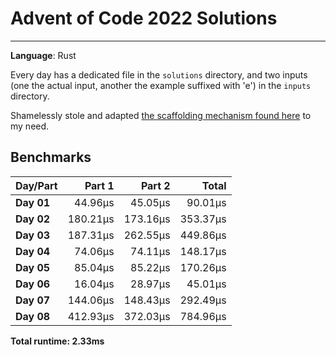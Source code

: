 # Advent of Code 2022 Solutions
---
**Language**: Rust

Every day has a dedicated file in the `solutions` directory, and two inputs (one the actual input, another the example suffixed with 'e') in the `inputs` directory.

Shamelessly stole and adapted [the scaffolding mechanism found here](https://github.com/fspoettel/advent-of-code-rust) to my need.

## Benchmarks

| Day/Part | Part 1 | Part 2 | Total |
|:---------|-------:|-------:|------:|
| **Day 01** | 44.96μs | 45.05μs | 90.01μs |
| **Day 02** | 180.21μs | 173.16μs | 353.37μs |
| **Day 03** | 187.31μs | 262.55μs | 449.86μs |
| **Day 04** | 74.06μs | 74.11μs | 148.17μs |
| **Day 05** | 85.04μs | 85.22μs | 170.26μs |
| **Day 06** | 16.04μs | 28.97μs | 45.01μs |
| **Day 07** | 144.06μs | 148.43μs | 292.49μs |
| **Day 08** | 412.93μs | 372.03μs | 784.96μs |


**Total runtime: 2.33ms**

